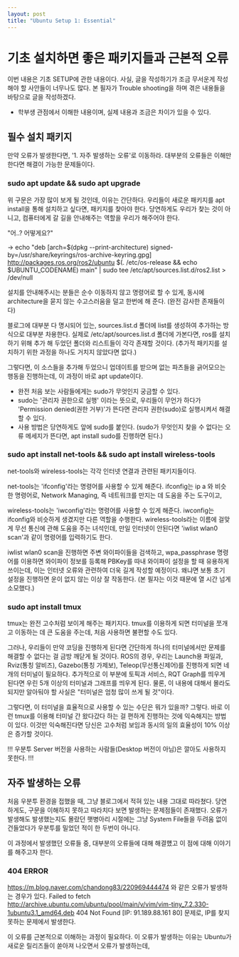 ```yaml
---
layout: post
title: "Ubuntu Setup 1: Essential"
---
```


# 기초 설치하면 좋은 패키지들과 근본적 오류

이번 내용은 기초 SETUP에 관한 내용이다.
사실, 글을 작성하기가 조금 무서운게 작성해야 할 사안들이 너무나도 많다.
본 필자가 Trouble shooting을 하며 겪은 내용들을 바탕으로 글을 작성하겠다.

* 학부생 관점에서 이해한 내용이며, 실제 내용과 조금은 차이가 있을 수 있다.

## 필수 설치 패키지

  만약 오류가 발생한다면, '1. 자주 발생하는 오류'로 이동하라.
  대부분의 오류들은 이해만 한다면 해결이 가능한 문제들이다.

### sudo apt update && sudo apt upgrade

  위 구문은 가장 많이 보게 될 것인데, 이유는 간단하다.
  우리들이 새로운 패키지를 apt install을 통해 설치하고 싶다면, 패키지를 찾아야 한다.
  당연하게도 우리가 찾는 것이 아니고, 컴퓨터에게 갈 길을 안내해주는 역할을 우리가 해주어야 한다.

  "어..? 어떻게요?"

->  echo "deb [arch=$(dpkg --print-architecture) signed-by=/usr/share/keyrings/ros-archive-keyring.gpg] http://packages.ros.org/ros2/ubuntu $(. /etc/os-release && echo $UBUNTU_CODENAME) main" | sudo tee /etc/apt/sources.list.d/ros2.list > /dev/null

설치를 안내해주시는 분들은 순수 이동하지 않고 명령어로 할 수 있게, 동시에 architecture을 묻지 않는 수고스러움을 덜고 한번에 해 준다.
(완전 감사한 존재들이다)

  블로그에 대부분 다 명시되어 있는, sources.list.d 폴더에 list를 생성하여 추가하는 방식으로 대부분 차용한다.
  실제로 /etc/apt/sources.list.d 폴더에 가본다면, ros를 설치하기 위해 추가 해 두었던 폴더와 리스트들이 각각 존재할 것이다.
  (추가적 패키지를 설치하기 위한 과정을 하나도 거치지 않았다면 없다.)

  그렇다면, 이 소스들을 추가해 두었으니 업데이트를 받으며 없는 파츠들을 긁어모으는 행동을 진행하는데,
  이 과정이 바로 apt update이다.

  * 완전 처음 보는 사람들에게는 sudo가 무엇인지 궁금할 수 있다.
  * sudo는 '관리자 권한으로 실행' 이라는 뜻으로, 우리들이 무언가 하다가 'Permission denied(권한 거부)'가 뜬다면 관리자 권한(sudo)로 실행시켜서 해결할 수 있다.
  * 사용 방법은 당연하게도 앞에 sudo를 붙인다. (sudo가 무엇인지 찾을 수 없다는 오류 메세지가 뜬다면, apt install sudo를 진행하면 된다.)


### sudo apt install net-tools && sudo apt install wireless-tools

  net-tools와 wireless-tools는 각각 인터넷 연결과 관련된 패키지들이다.
  
  net-tools는 'ifconfig'라는 명령어를 사용할 수 있게 해준다.
  ifconfig는 ip a 와 비슷한 명령어로, Network Managing, 즉 네트워크를 만지는 데 도움을 주는 도구이고,

  wireless-tools는 'iwconfig'라는 명령어를 사용할 수 있게 해준다.
  iwconfig는 ifconfig와 비슷하게 생겼지만 다른 역할을 수행한다. wireless-tools라는 이름에 걸맞게 무선 통신에 관해 도움을 주는 녀석인데,
  만일 인터넷이 안된다면 'iwlist wlan0 scan'과 같이 명령어를 입력하기도 한다.

  iwlist wlan0 scan을 진행하면 주변 와이파이들을 검색하고,
  wpa_passphrase 명령어를 이용하면 와이파이 정보를 등록해 PBKey를 따내 와이파이 설정을 할 때 유용하게 쓰이는데, 이는 인터넷 오류와 관련하여 더욱 길게 작성할 예정이다.
  왜냐면 보통 초기 설정을 진행하면 운이 없지 않는 이상 잘 작동한다. (본 필자는 이것 때문에 열 시간 넘게 소모했다.)

### sudo apt install tmux

  tmux는 완전 고수처럼 보이게 해주는 패키지다.
  tmux를 이용하게 되면 터미널을 쪼개고 이동하는 데 큰 도움을 주는데, 처음 사용하면 불편할 수도 있다.

  그러나, 우리들이 만약 코딩을 진행하게 된다면 간단하게 하나의 터미널에서만 문제를 해결할 수 없다는 걸 금방 깨닫게 될 것이다.
  ROS의 경우, 우리는 Launch용 파일과, Rviz(통칭 알비즈), Gazebo(통칭 가제보), Teleop(무선통신제어)를 진행하게 되면 네 개의 터미널이 필요하다.
  추가적으로 이 부분에 토픽과 서비스, RQT Graph를 띄우게 된다면 우린 5개 이상의 터미널과 그래프를 띄우게 된다.
  물론, 이 내용에 대해서 몰라도 되지만 알아둬야 할 사실은 "터미널은 엄청 많이 쓰게 될 것"이다.

  그렇다면, 이 터미널을 효율적으로 사용할 수 있는 수단은 뭐가 있을까?
  그렇다. 바로 이런 tmux를 이용해 터미널 간 왔다갔다 하는 걸 편하게 진행하는 것에 익숙해지는 방법이 있다.
  이것만 익숙해진다면 당신은 고수처럼 보임과 동시의 일의 효율성이 10% 이상은 증가할 것이다.

  !!! 우분투 Server 버전을 사용하는 사람들(Desktop 버전이 아님)은 깔아도 사용하지 못한다. !!!

  
  
## 자주 발생하는 오류

 처음 우분투 환경을 접했을 때, 그냥 블로그에서 적혀 있는 내용 그대로 따라쳤다.
 당연하게도, 구문을 이해하지 못하고 따라치다 보면 발생하는 문제점들이 존재했다.
 오류가 발생해도 발생했는지도 몰랐던 햇병아리 시절에는 그냥 System File들을 두려움 없이 건들었다가 우분투를 밀었던 적이 한 두번이 아니다.


 이 과정에서 발생했던 오류들 중, 대부분의 오류들에 대해 해결헀고 이 점에 대해 이야기를 해주고자 한다.

### 404 ERROR

 https://m.blog.naver.com/chandong83/220969444474 와 같은 오류가 발생하는 경우가 있다.
 Failed to fetch http://archive.ubuntu.com/ubuntu/pool/main/v/vim/vim-tiny_7.2.330-1ubuntu3.1_amd64.deb  404  Not Found [IP: 91.189.88.161 80]
 문제로, IP를 찾지 못하는 문제에서 발생한다. 

 이 오류를 근본적으로 이해하는 과정이 필요하다.
 이 오류가 발생하는 이유는 Ubuntu가 새로운 릴리즈들이 쏟아져 나오면서 오류가 발생하는데, 
